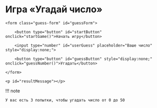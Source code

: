 # Игра «Угадай число»


<style>

    .game-message {
        margin: 20px 0;
    }

    .guess-form {
        margin: 20px 0;
        display: flex; /* Используем flexbox для размещения элементов */
        flex-direction: column; /* Располагаем элементы по вертикали */
        align-items: center; /* Центрируем элементы по горизонтали */
    }


    .guess-form input {
        padding: 10px;
        width: 100%;
        max-width: 300px;
        font-size: 18px;
        border: 2px solid #007BFF;
        border-radius: 5px;
        background-color: #f8f9fa;
        box-shadow: 2px 2px 5px rgba(0, 0, 0, 0.1);
        transition: border-color 0.3s;
    }


    .guess-form input:focus {

        border-color: #0056b3;
        outline: none;
    }


    .guess-form button {

        padding: 10px 20px;

        background-color: #007BFF;

        color: white;

        border: none;

        border-radius: 5px; /* Скругленные углы кнопки */

        cursor: pointer;

        font-size: 18px;

        min-width: 150px; /* Минимальная ширина кнопки */

        margin: 5px; /* Отступ между кнопками */

        transition: background-color 0.3s; /* Плавный переход цвета фона */

    }


    .guess-form button:hover {

        background-color: #0056b3;

    }

</style>


<div class="container">

    <form class="guess-form" id="guessForm">

        <button type="button" id="startButton" onclick="startGame()">Начать игру</button>

        <input type="number" id="userGuess" placeholder="Ваше число" style="display:none;">

        <button type="button" id="guessButton" style="display:none;" onclick="guessNumber()">Угадать</button>

    </form>

    <p id="resultMessage"></p>

</div>


<script>

    let randomNumber;

    let attempts = 0;

    const maxAttempts = 3;


    function startGame() {

        randomNumber = Math.floor(Math.random() * 51); // Генерация случайного числа от 0 до 50

        attempts = 0; // Сбрасываем количество попыток

        document.getElementById('startButton').style.display = 'none';

        document.getElementById('userGuess').style.display = 'inline';

        document.getElementById('guessButton').style.display = 'inline';

    }


    function guessNumber() {

        const guess = parseInt(document.getElementById('userGuess').value);

        attempts++; // Увеличиваем счетчик попыток


        if (guess === randomNumber) {

            document.getElementById('resultMessage').innerText = 'Успех! Вы угадали число ' + randomNumber + '!';

            resetGame();

        } else {

            const remainingAttempts = maxAttempts - attempts;

            if (remainingAttempts > 0) {

                if (guess < randomNumber) {

                    document.getElementById('resultMessage').innerText = `Потрачено! Загаданное число больше, чем ${guess}. Осталось ${remainingAttempts} попыток.`;

                } else {

                    document.getElementById('resultMessage').innerText = `Потрачено! Загаданное число меньше, чем ${guess}. Осталось ${remainingAttempts} попыток.`;

                }
                

            } else {

                document.getElementById('resultMessage').innerText = 'Игра окончена! Правильное число было ' + randomNumber + '.';

                resetGame();

            }

        }

    }
    
    function resetGame() {

        document.getElementById('userGuess').style.display = 'none';

        document.getElementById('guessButton').style.display = 'none';

        document.getElementById('startButton').style.display = 'inline';

        document.getElementById('startButton').innerText = 'Начать игру снова';

    }
</script>


!!! note

    У вас есть 3 попытки, чтобы угадать число от 0 до 50
    